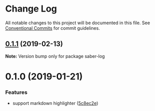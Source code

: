 # Change Log

All notable changes to this project will be documented in this file.
See [Conventional Commits](https://conventionalcommits.org) for commit guidelines.

## [0.1.1](https://github.com/egoist/saber/compare/saber-log@0.1.0...saber-log@0.1.1) (2019-02-13)

**Note:** Version bump only for package saber-log

# 0.1.0 (2019-01-21)

### Features

- support markdown highlighter ([5c8ec2e](https://github.com/egoist/saber/commit/5c8ec2e))
